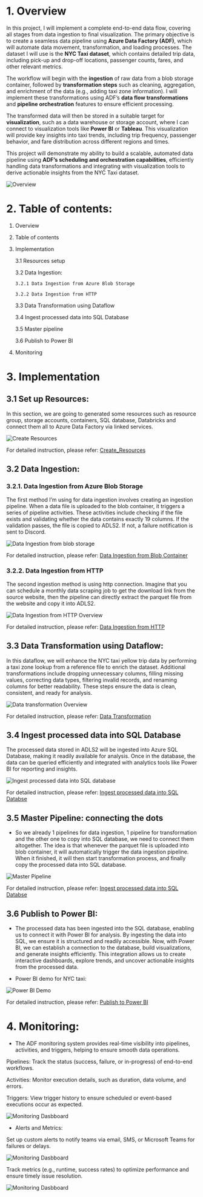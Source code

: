 
#  1. Overview


In this project, I will implement a complete end-to-end data flow, covering all stages from data ingestion to final visualization. The primary objective is to create a seamless data pipeline using **Azure Data Factory (ADF)**, which will automate data movement, transformation, and loading processes. The dataset I will use is the **NYC Taxi dataset**, which contains detailed trip data, including pick-up and drop-off locations, passenger counts, fares, and other relevant metrics. 

The workflow will begin with the **ingestion** of raw data from a blob storage container, followed by **transformation steps** such as cleaning, aggregation, and enrichment of the data (e.g., adding taxi zone information). I will implement these transformations using ADF’s **data flow transformations** and **pipeline orchestration** features to ensure efficient processing.

The transformed data will then be stored in a suitable target for **visualization**, such as a data warehouse or storage account, where I can connect to visualization tools like **Power BI** or **Tableau**. This visualization will provide key insights into taxi trends, including trip frequency, passenger behavior, and fare distribution across different regions and times.

This project will demonstrate my ability to build a scalable, automated data pipeline using **ADF’s scheduling and orchestration capabilities**, efficiently handling data transformations and integrating with visualization tools to derive actionable insights from the NYC Taxi dataset.


![Overview](images/Overview/Overview.png)


#  2. Table of contents:
 1. Overview
 2. Table of contents
 3. Implementation

    3.1 Resources setup

    3.2 Data Ingestion:

        3.2.1 Data Ingestion from Azure Blob Storage

        3.2.2 Data Ingestion from HTTP

    3.3 Data Transformation using Dataflow

    3.4 Ingest processed data into SQL Database

    3.5 Master pipeline

    3.6 Publish to Power BI

4. Monitoring


#  3. Implementation
##  3.1 Set up Resources:

In this section, we are going to generated some resources such as resource group, storage accounts, containers, SQL database, Databricks and connect them all to Azure Data Factory via linked services.


![Create Resources](images/create_resources/resource_group_overview.png)


For detailed instruction, please refer: [Create_Resources](readme/create_resources.md)

## 3.2 Data Ingestion:
### 3.2.1. Data Ingestion from Azure Blob Storage

The first method I’m using for data ingestion involves creating an ingestion pipeline. When a data file is uploaded to the blob container, it triggers a series of pipeline activities. These activities include checking if the file exists and validating whether the data contains exactly 19 columns. If the validation passes, the file is copied to ADLS2. If not, a failure notification is sent to Discord.

![Data Ingestion from blob storage](images/data_ingestion/Data_Ingestion_from_Blob_Container.png)


For detailed instruction, please refer: [Data Ingestion from Blob Container](readme/data_ingestion_from_blob_storage.md)

### 3.2.2. Data Ingestion from HTTP

The second ingestion method is using http connection. Imagine that you can schedule a monthly data scraping job to get the download link from the source website, then the pipeline can directly extract the parquet file from the website and copy it into ADLS2.


![Data Ingestion from HTTP Overview](images/create_ingestion_pipeline_taxi_http/Overview.png)

For detailed instruction, please refer: [Data Ingestion from HTTP](readme/data_ingestion_from_http.md)

## 3.3 Data Transformation using Dataflow:

In this dataflow, we will enhance the NYC taxi yellow trip data by performing a taxi zone lookup from a reference file to enrich the dataset. Additional transformations include dropping unnecessary columns, filling missing values, correcting data types, filtering invalid records, and renaming columns for better readability. These steps ensure the data is clean, consistent, and ready for analysis.

![Data transformation Overview](images/create_dataflow_1/Dataflow_overview.png)

For detailed instruction, please refer: [Data Transformation](readme/data_transformation.md)


## 3.4 Ingest processed data into SQL Database

The processed data stored in ADLS2 will be ingested into Azure SQL Database, making it readily available for analysis. Once in the database, the data can be queried efficiently and integrated with analytics tools like Power BI for reporting and insights.

![Ingest processed data into SQL database](images/copy_data_to_SQL_database/Overview.png)


For detailed instruction, please refer: [Ingest processed data into SQL Databse](readme/ingest_processed_data_to_SQL_database.md)


## 3.5 Master Pipeline: connecting the dots

- So we already 1 pipelines for data ingestion, 1 pipeline for transformation and the other one to copy into SQL database, we need to connect them altogether. The idea is that whenever the parquet file is uploaded into blob container, it will automatically trigger the data ingestion pipeline. When it finished, it will then start transformation process, and finally copy the processed data into SQL database.

![Master Pipeline](images/create_master_pipeline/Overview.png)

For detailed instruction, please refer: [Ingest processed data into SQL Databse](readme/ingest_processed_data_to_SQL_database.md)

## 3.6 Publish to Power BI:


- The processed data has been ingested into the SQL database, enabling us to connect it with Power BI for analysis. By ingesting the data into SQL, we ensure it is structured and readily accessible. Now, with Power BI, we can establish a connection to the database, build visualizations, and generate insights efficiently. This integration allows us to create interactive dashboards, explore trends, and uncover actionable insights from the processed data.

- Power BI demo for NYC taxi:

![Power BI Demo](images/publish_powerbi/powerbi_5.png)

For detailed instruction, please refer: [Publish to Power BI](readme/publish_powerbi.md)

# 4. Monitoring:

- The ADF monitoring system provides real-time visibility into pipelines, activities, and triggers, helping to ensure smooth data operations.

Pipelines: Track the status (success, failure, or in-progress) of end-to-end workflows.

Activities: Monitor execution details, such as duration, data volume, and errors.

Triggers: View trigger history to ensure scheduled or event-based executions occur as expected.

![Monitoring Dasbboard](images/monitoring/monitoring_1.png)

- Alerts and Metrics:

Set up custom alerts to notify teams via email, SMS, or Microsoft Teams for failures or delays.

![Monitoring Dasbboard](images/monitoring/monitoring_2.png)

Track metrics (e.g., runtime, success rates) to optimize performance and ensure timely issue resolution.

![Monitoring Dasbboard](images/monitoring/monitoring_3.png)



